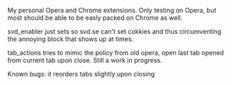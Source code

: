 My personal Opera and Chrome extensions. Only testing on Opera, but most should be able to be easly packed on Chrome as well.

svd_enabler just sets so svd.se can't set cokkies and thus circumventing the annoying block that shows up at times.

tab_actions tries to mimic the policy from old opera, open last tab opened from current tab upon close. Still a work in progress.

Known bugs: it reorders tabs slightly upon closing
